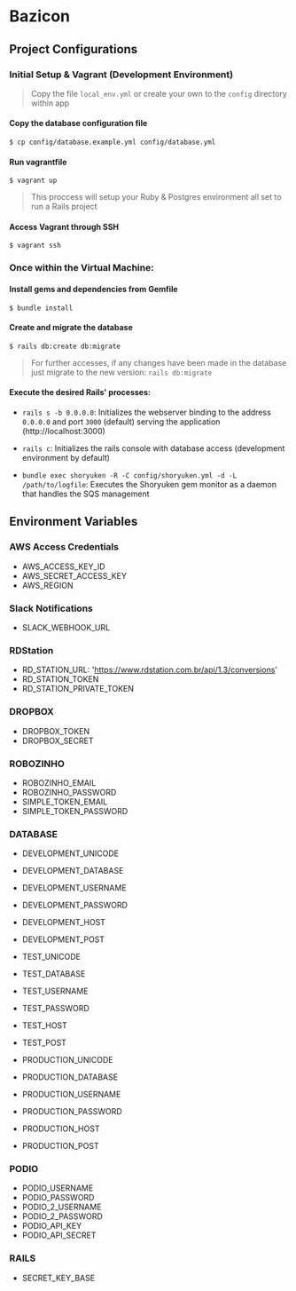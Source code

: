 # Bazicon

## Project Configurations

### Initial Setup & Vagrant (Development Environment)

> Copy the file `local_env.yml` or create your own to the `config` directory within app

#### Copy the database configuration file

`$ cp config/database.example.yml config/database.yml`

#### Run vagrantfile

`$ vagrant up`

> This proccess will setup your Ruby & Postgres environment all set to run a Rails project

#### Access Vagrant through SSH

`$ vagrant ssh`

### Once within the Virtual Machine:

#### Install gems and dependencies from Gemfile

`$ bundle install`

#### Create and migrate the database

`$ rails db:create db:migrate`

> For further accesses, if any changes have been made in the database just migrate to the new version:  `rails db:migrate`

#### Execute the desired Rails' processes:

- `rails s -b 0.0.0.0`: Initializes the webserver binding to the address `0.0.0.0` and port `3000` (default) serving the application (http://localhost:3000)

- `rails c`: Initializes the rails console with database access (development environment by default)

- `bundle exec shoryuken -R -C config/shoryuken.yml -d -L /path/to/logfile`: Executes the Shoryuken gem monitor as a daemon that handles the SQS management

## Environment Variables

### AWS Access Credentials

- AWS_ACCESS_KEY_ID
- AWS_SECRET_ACCESS_KEY
- AWS_REGION

### Slack Notifications

- SLACK_WEBHOOK_URL

### RDStation

- RD_STATION_URL: 'https://www.rdstation.com.br/api/1.3/conversions'
- RD_STATION_TOKEN
- RD_STATION_PRIVATE_TOKEN

### DROPBOX

- DROPBOX_TOKEN
- DROPBOX_SECRET

### ROBOZINHO

- ROBOZINHO_EMAIL
- ROBOZINHO_PASSWORD
- SIMPLE_TOKEN_EMAIL
- SIMPLE_TOKEN_PASSWORD

### DATABASE

- DEVELOPMENT_UNICODE
- DEVELOPMENT_DATABASE
- DEVELOPMENT_USERNAME
- DEVELOPMENT_PASSWORD
- DEVELOPMENT_HOST
- DEVELOPMENT_POST

- TEST_UNICODE
- TEST_DATABASE
- TEST_USERNAME
- TEST_PASSWORD
- TEST_HOST
- TEST_POST

- PRODUCTION_UNICODE
- PRODUCTION_DATABASE
- PRODUCTION_USERNAME
- PRODUCTION_PASSWORD
- PRODUCTION_HOST
- PRODUCTION_POST

### PODIO

- PODIO_USERNAME
- PODIO_PASSWORD
- PODIO_2_USERNAME
- PODIO_2_PASSWORD
- PODIO_API_KEY
- PODIO_API_SECRET

### RAILS

- SECRET_KEY_BASE
